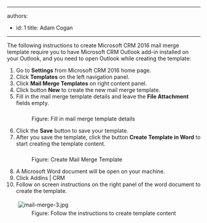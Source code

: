 

---
authors:
  - id: 1
    title: Adam Cogan
---




<span class='intro'> <p>The following instructions to create Microsoft CRM 2016&#160;mail merge template require you to have Microsoft CRM Outlook add-in installed on your Outlook, and you need to open Outlook while creating the template&#58;<br></p> </span>

<ol><li>Go to 
      <b>Settings</b> from Microsoft CRM 2016&#160;home page.</li><li>Click 
      <b>Templates</b> on the left navigation panel.</li><li>Click 
      <b>Mail Merge Templates</b> on right content panel.</li><li>Click button 
      <b>New</b> to create the new mail merge template.<br></li><li>Fill in the mail merge template details and leave the 
      <b>File Attachment</b> fields empty.</li><dl class="image"><dt>
         <img src="/PublishingImages/mail-merge-1.jpg" alt="" style="margin&#58;5px;" />
      <br></dt><dd>Figure&#58; Fill in mail merge template details</dd></dl><li>Click the 
      <b>Save</b> button to save your template.<br></li><li>After you save the template, click the button 
      <b>Create Template in Word</b> to start creating the template content.</li><dl class="image"><dt>
         <img src="/PublishingImages/mail-merge-2.jpg" alt="" style="margin&#58;5px;" />
      <br></dt><dd>Figure&#58; Create Mail Merge Template</dd></dl><li>A Microsoft Word document will be open on your machine.&#160;<br></li><li>Click Addins | CRM<br></li><li>Follow on screen instructions on the right panel of the word document to create the template.</li><dl class="image"><dt>
         <img src="/PublishingImages/mail-merge-3.jpg" alt="mail-merge-3.jpg" style="margin&#58;5px;" />
      <br></dt><dd>Figure&#58; Follow the instructions to create template content​<br><br></dd></dl></ol>



